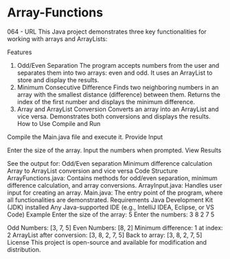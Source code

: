 # Array-Functions
064 - URL
This Java project demonstrates three key functionalities for working with arrays and ArrayLists:

Features
1. Odd/Even Separation
The program accepts numbers from the user and separates them into two arrays: even and odd.
It uses an ArrayList to store and display the results.
2. Minimum Consecutive Difference
Finds two neighboring numbers in an array with the smallest distance (difference) between them.
Returns the index of the first number and displays the minimum difference.
3. Array and ArrayList Conversion
Converts an array into an ArrayList and vice versa.
Demonstrates both conversions and displays the results.
How to Use
Compile and Run

Compile the Main.java file and execute it.
Provide Input

Enter the size of the array.
Input the numbers when prompted.
View Results

See the output for:
Odd/Even separation
Minimum difference calculation
Array to ArrayList conversion and vice versa
Code Structure
ArrayFunctions.java: Contains methods for odd/even separation, minimum difference calculation, and array conversions.
ArrayInput.java: Handles user input for creating an array.
Main.java: The entry point of the program, where all functionalities are demonstrated.
Requirements
Java Development Kit (JDK) installed
Any Java-supported IDE (e.g., IntelliJ IDEA, Eclipse, or VS Code)
Example
Enter the size of the array: 5
Enter the numbers: 3 8 2 7 5

Odd Numbers: [3, 7, 5]
Even Numbers: [8, 2]
Minimum difference: 1 at index: 2
ArrayList after conversion: [3, 8, 2, 7, 5]
Back to array: [3, 8, 2, 7, 5]
License
This project is open-source and available for modification and distribution.
